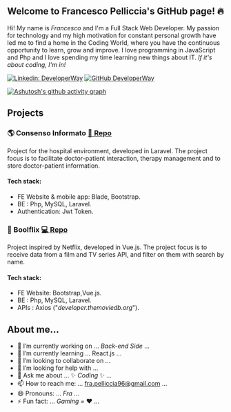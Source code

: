 ## Welcome to Francesco Pelliccia's GitHub page! 🔥

Hi! My name is *Francesco* and I'm a Full Stack Web Developer.
My passion for technology and my high motivation for constant personal growth have led me to find a home in the Coding World, where you have the continuous opportunity to learn, grow and improve.
I love programming in JavaScript and Php and I love spending my time learning new things about IT.
_If it's about coding, I'm in!_

[![Linkedin: DeveloperWay](https://img.shields.io/badge/-pelliccia96-blue?style=flat-square&logo=Linkedin&logoColor=white&link=https://www.linkedin.com/in/pelliccia96/)](hhttps://www.linkedin.com/in/pelliccia96/)
[![GitHub DeveloperWay](https://img.shields.io/github/followers/Pelliccia96?label=follow&style=social)](https://github.com/Pelliccia96)

[![Ashutosh's github activity graph](https://github-readme-activity-graph.cyclic.app/graph?username=Pelliccia96&theme=github-compact)](https://github.com/ashutosh00710/github-readme-activity-graph)
## Projects

### 🌎 Consenso Informato  [📄 Repo](<!-- [Inserisci qui il link alla repository](https://github.com/Pelliccia96/laravel-consinf)-->)
Project for the hospital environment, developed in Laravel. The project focus is to facilitate doctor-patient interaction, therapy management and to store doctor-patient information.

#### Tech stack:
- FE Website & mobile app: Blade, Bootstrap.
- BE : Php, MySQL, Laravel.
- Authentication: Jwt Token.

### 🍴 Boolflix  [💻 Repo ](<!-- [Inserisci qui il link alla repository](https://github.com/Pelliccia96/vite-boolflix)-->)
Project inspired by Netflix, developed in Vue.js. The project focus is to receive data from a film and TV series API, and filter on them with search by name.

#### Tech stack:
- FE Website: Bootstrap,Vue.js.
- BE : Php, MySQL, Laravel.
- APIs : Axios ("_developer.themoviedb.org_").


## About me...

- 🔭 I’m currently working on ... *Back-end* _Side_ ...
- 🌱 I’m currently learning ... React.js ...
- 👯 I’m looking to collaborate on ...
- 🤔 I’m looking for help with ...
- 💬 Ask me about ... ✨ _Coding_ ✨ ...
- 📫 How to reach me: ... fra.pelliccia96@gmail.com ...
- 😄 Pronouns: ... *Fra* ...
- ⚡ Fun fact: ... _Gaming =_ ❤️ ...
